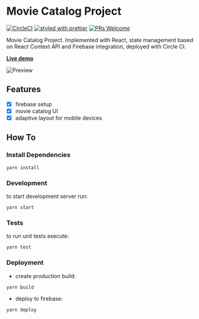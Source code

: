 # Movie Catalog Project
[![CircleCI](https://circleci.com/gh/redlineapp/redline/tree/master.svg?style=svg&circle-token=63f6f27e841f7eff22bbd348eaee6daf742f2c66)](https://circleci.com/gh/redlineapp/redline/tree/master)
[![styled with prettier](https://img.shields.io/badge/styled_with-prettier-ff69b4.svg)](https://github.com/prettier/prettier)
[![PRs Welcome](https://img.shields.io/badge/PRs-welcome-brightgreen.svg)](#)

Movie Catalog Project. Implemented with React, state management based on React Context API and Firebase integration, deployed with Circle CI.

[**Live demo**](https://movie-catalog-e61c4.web.app/)

![Preview](https://user-images.githubusercontent.com/61564546/93493267-a06df400-f903-11ea-92ef-3c0e4484cfbf.png)
## Features

- [x] firebase setup
- [x] movie catalog UI
- [x] adaptive layout for mobile devices

## How To
### Install Dependencies
```
yarn install
```
### Development
to start development server run:
```
yarn start
```
### Tests
to run unit tests execute:
```
yarn test
```
### Deployment
- create production build:
```
yarn build
```
- deploy to firebase:
```
yarn deploy
```


